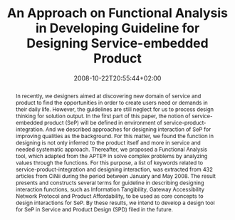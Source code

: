 ---
slug: an-approach-on-functional-analysis-in-developing-guideline-for-designing-service-embedded-product
title: "An Approach on Functional Analysis in Developing Guideline for Designing Service-embedded Product"
layout: publi
publitype: conference
subsection: conference
institution:
    logo: Chiba
    name: "Chiba University"
    web: "https://www.chiba-u.ac.jp/"
date: 2008-10-22T20:55:44+02:00
reference: "Tsai, T.J., Lévy, P., Ono, K., & Watanabe, M. (2008). An Approach on Functional Analysis in Developing Guideline for Designing Service-embedded Product. the Proceedings of International Service Innovation Design Conference 2008 - ISIDC08 ([on CD]). Busan, Korea."
abstract: "In recently, we designers aimed at discovering new domain of service and product to find the opportunities in order to create users need or demands in their daily life. However, the guidelines are still neglect for us to process design thinking for solution output. In the first part of this paper, the notion of service-embedded product (SeP) will be defined in environment of service-product-integration. And we described approaches for designing interaction of SeP for improving qualities as the background. For this matter, we found the function in designing is not only inferred to the product itself and more in service and needed systematic approach. Thereafter, we proposed a Functional Analysis tool, which adapted from the APTE® in solve complex problems by analyzing values through the functions. For this purpose, a list of keywords related to service-product-integration and designing interaction, was extracted from 432 articles from CiNii during the period between January and May 2008. The result presents and constructs several terms for guideline in describing designing interaction functions, such as Information Tangibility, Gateway Accessibility Network Protocol and Product Affordability, to be used as core concepts to design interactions for SeP. By these results, we intend to develop a design tool for SeP in Service and Product Design (SPD) filed in the future."
link:
    paper: "https://1drv.ms/b/s!AnQx_v88q65Qv4RDWaYxGo9wjzTIFQ?e=VxuxmV"
---